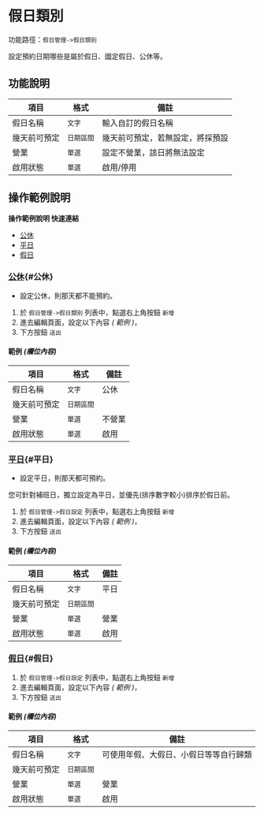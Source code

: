 #  假日類別

功能路徑：`假日管理->假日類別`

設定預約日期哪些是屬於假日、國定假日、公休等。

##  功能說明

| 項目  | 格式 | 備註 |
|---|---|---|
|假日名稱|`文字`|輸入自訂的假日名稱|
|幾天前可預定|`日期區間`|幾天前可預定，若無設定，將採預設|
|營業|`單選`|設定不營業，該日將無法設定|
|啟用狀態|`單選`|啟用/停用|



##  操作範例說明

**操作範例說明 快速連結**

* [公休](/guide/holiday-category#公休)
* [平日](/guide/holiday-category#平日)
* [假日](/guide/holiday-category#假日)

### [公休](/guide/holiday-category#公休){#公休}

* 設定公休，則那天都不能預約。

1. 於 `假日管理->假日類別` 列表中，點選右上角按鈕 `新增` 
2. 進去編輯頁面，設定以下內容 _( 範例 )_，
3. 下方按鈕 `送出`

#### 範例 _(欄位內容)_

| 項目  | 格式 | 備註 |
|---|---|---|
|假日名稱|`文字`|公休|
|幾天前可預定|`日期區間`| |
|營業|`單選`|不營業|
|啟用狀態|`單選`|啟用|


### [平日](/guide/holiday-category#平日){#平日}

* 設定平日，則那天都可預約。

您可針對補班日，獨立設定為平日，並優先(排序數字較小)排序於假日前。

1. 於 `假日管理->假日設定` 列表中，點選右上角按鈕 `新增`
2. 進去編輯頁面，設定以下內容 _( 範例 )_，
3. 下方按鈕 `送出`

#### 範例 _(欄位內容)_

| 項目  | 格式 | 備註 |
|---|---|---|
|假日名稱|`文字`|平日|
|幾天前可預定|`日期區間`| |
|營業|`單選`|營業|
|啟用狀態|`單選`|啟用|


### [假日](/guide/holiday-category#假日){#假日}


1. 於 `假日管理->假日設定` 列表中，點選右上角按鈕 `新增`
2. 進去編輯頁面，設定以下內容 _( 範例 )_，
3. 下方按鈕 `送出`

#### 範例 _(欄位內容)_

| 項目  | 格式 | 備註 |
|---|---|---|
|假日名稱|`文字`|可使用年假、大假日、小假日等等自行歸類|
|幾天前可預定|`日期區間`| |
|營業|`單選`|營業|
|啟用狀態|`單選`|啟用|

